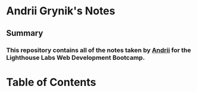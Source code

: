 # Andrii Grynik's Notes 

## Summary
### This repository contains all of the notes taken by [Andrii](https://github.com/andrii-grynik) for the Lighthouse Labs Web Development Bootcamp.

# Table of Contents
### 
